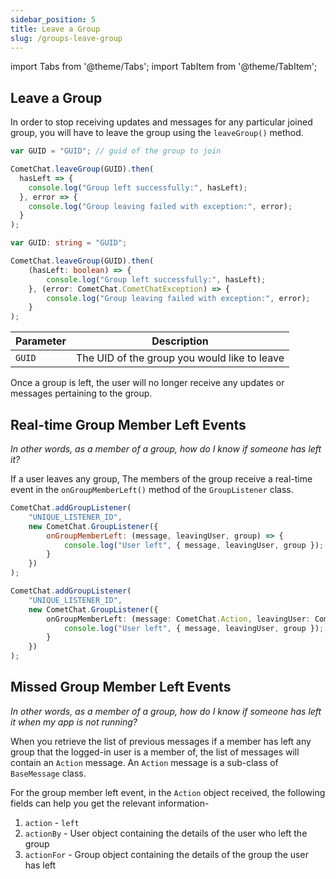 ```yaml
---
sidebar_position: 5
title: Leave a Group
slug: /groups-leave-group
---
```


import Tabs from '@theme/Tabs';
import TabItem from '@theme/TabItem';

## Leave a Group

In order to stop receiving updates and messages for any particular joined group, you will have to leave the group using the `leaveGroup()` method.

<Tabs>
<TabItem value="1" label="Javascript">

```Javascript
var GUID = "GUID"; // guid of the group to join

CometChat.leaveGroup(GUID).then(
  hasLeft => {
    console.log("Group left successfully:", hasLeft);
  }, error => {
    console.log("Group leaving failed with exception:", error);
  }
);
```

</TabItem>

<TabItem value="2" label="Typescript">

```Typescript
var GUID: string = "GUID";

CometChat.leaveGroup(GUID).then(
    (hasLeft: boolean) => {
        console.log("Group left successfully:", hasLeft);
    }, (error: CometChat.CometChatException) => {
        console.log("Group leaving failed with exception:", error);
    }
);
```

</TabItem>
</Tabs>



| Parameter | Description | 
| ---- | ---- | 
| `GUID` | The UID of the group you would like to leave | 


Once a group is left, the user will no longer receive any updates or messages pertaining to the group.

## Real-time Group Member Left Events

_In other words, as a member of a group, how do I know if someone has left it?_

If a user leaves any group, The members of the group receive a real-time event in the `onGroupMemberLeft()` method of the `GroupListener` class.

<Tabs>
<TabItem value="1" label="Javascript">

```Javascript
CometChat.addGroupListener(
    "UNIQUE_LISTENER_ID",
    new CometChat.GroupListener({
        onGroupMemberLeft: (message, leavingUser, group) => {
            console.log("User left", { message, leavingUser, group });
        }
    })
);
```

</TabItem>

<TabItem value="2" label="Typescript">

```Typescript
CometChat.addGroupListener(
    "UNIQUE_LISTENER_ID",
    new CometChat.GroupListener({
        onGroupMemberLeft: (message: CometChat.Action, leavingUser: CometChat.User, group: CometChat.Group) => {
            console.log("User left", { message, leavingUser, group });
        }
    })
);
```

</TabItem>
</Tabs>



## Missed Group Member Left Events

_In other words, as a member of a group, how do I know if someone has left it when my app is not running?_

When you retrieve the list of previous messages if a member has left any group that the logged-in user is a member of, the list of messages will contain an `Action` message. An `Action` message is a sub-class of `BaseMessage` class.

For the group member left event, in the `Action` object received, the following fields can help you get the relevant information-

1. `action` - `left`
2. `actionBy` - User object containing the details of the user who left the group
3. `actionFor` - Group object containing the details of the group the user has left